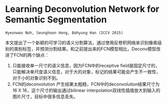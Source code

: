 
# Learning Deconvolution Network for Semantic Segmentation
    Hyeonwoo Noh, Seunghoon Hong, Bohyung Han (ICCV 2015)

本文提出了一个新颖的可学习的语义分割算法，通过使用反卷积网络来识别像素级别的类别标签，并预测分割结果。和之前提出来的FCN模型相比，Deconv模型改进了FCN的两个缺点：  

1. 只能接收单一尺寸的语义信息，因为FCN中的receptive field是固定尺寸的，只能解决单尺度语义信息，对于大的对象，标记的结果可能会产生不一致性，对于小的对象识别不到。
2. FCN的deconvolution 产生结果太粗糙，FCN中的deconvolution结果尺寸为16 X 16，这个尺寸的输出通过bilinear interpolation双线性插值放大到输入的图片尺寸，目标中很多信息丢失。
